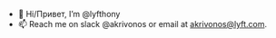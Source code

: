 - 👋 Hi/Привет, I’m @lyfthony
- 📫 Reach me on slack @akrivonos or email at akrivonos@lyft.com.

<!---
lyfthony/lyfthony is a ✨ special ✨ repository because its `README.md` (this file) appears on your GitHub profile.
You can click the Preview link to take a look at your changes.
--->
